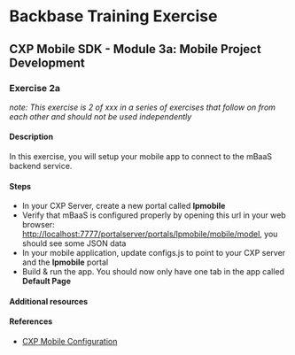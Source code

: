 # Backbase Training Exercise

## CXP Mobile SDK - Module 3a: Mobile Project Development

### Exercise 2a

_note: This exercise is 2 of xxx in a series of exercises that follow on from each other and should not be used independently_

#### Description

In this exercise, you will setup your mobile app to connect to the mBaaS backend service.

#### Steps

 - In your CXP Server, create a new portal called **lpmobile**
 - Verify that mBaaS is configured properly by opening this url in your web browser:
 [http://localhost:7777/portalserver/portals/lpmobile/mobile/model](http://localhost:7777/portalserver/portals/lpmobile/mobile/model), you should see some JSON data
 - In your mobile application, update configs.js to point to your CXP server and the **lpmobile** portal
 - Build & run the app. You should now only have one tab in the app called **Default Page**

#### Additional resources

#### References

 - [CXP Mobile Configuration](https://my.backbase.com/resources/documentation/mobile-sdk/0.11-beta/mobileapp_config_file.html)
